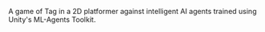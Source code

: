 A game of Tag in a 2D platformer against intelligent AI agents trained using Unity's ML-Agents Toolkit.
